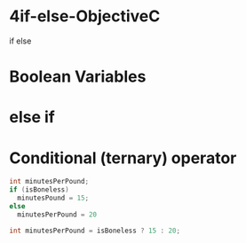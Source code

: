 # 4if-else-ObjectiveC
if else


# Boolean Variables

# else if

# Conditional (ternary) operator

``` objective-c
int minutesPerPound;
if (isBoneless)
  minutesPound = 15;
else 
  minutesPerPound = 20
  ```
  
  ``` objective-c
  int minutesPerPound = isBoneless ? 15 : 20;
  ```
  
